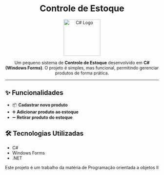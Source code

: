 <h1 align="center">Controle de Estoque</h1>

<p align="center">
  <img src="https://cdn.jsdelivr.net/gh/devicons/devicon@latest/icons/csharp/csharp-plain.svg" width="120" alt="C# Logo"/>
</p>

<p align="center">
  Um pequeno sistema de <b>Controle de Estoque</b> desenvolvido em <b>C# (Windows Forms)</b>.  
  O projeto é simples, mas funcional, permitindo gerenciar produtos de forma prática.
</p>

---

<h2>✨ Funcionalidades</h2>
<ul>
  <li>📦 <b>Cadastrar novo produto</b></li>
  <li>➕ <b>Adicionar produto ao estoque</b></li>
  <li>➖ <b>Retirar produto do estoque</b></li>
</ul>

<h2>🛠️ Tecnologias Utilizadas</h2>
<ul>
  <li>C#</li>
  <li>Windows Forms</li>
  <li>.NET</li>
</ul>

<p>Este projeto é um trabalho da matéria de Programação orientada a objetos II</p>
